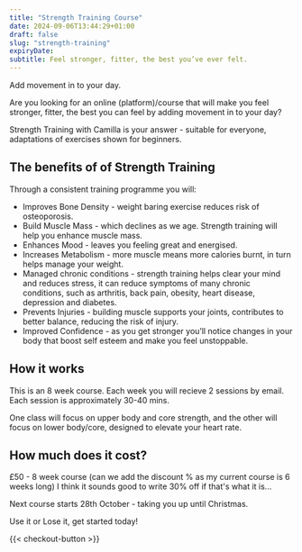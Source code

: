 ```yaml
---
title: "Strength Training Course"
date: 2024-09-06T13:44:29+01:00
draft: false
slug: "strength-training"
expiryDate:
subtitle: Feel stronger, fitter, the best you’ve ever felt.
---
```


Add movement in to your day.

Are you looking for an online (platform)/course that will make you feel stronger, fitter, the best you can feel by adding movement in to your day?

Strength Training with Camilla is your answer - suitable for everyone, adaptations of exercises shown for beginners.


## The benefits of of Strength Training

Through a consistent training programme you will:
 
- Improves Bone Density - weight baring exercise reduces risk of osteoporosis.
- Build Muscle Mass - which declines as we age. Strength training will help you enhance muscle mass.
- Enhances Mood - leaves you feeling great and energised.
- Increases Metabolism - more muscle means more calories burnt, in turn helps manage your weight.
- Managed chronic conditions - strength training helps clear your mind and reduces stress, it can reduce symptoms of many chronic conditions, such as arthritis, back pain, obesity, heart disease, depression and diabetes.
- Prevents Injuries - building muscle supports your joints, contributes to better balance, reducing the risk of injury.
- Improved Confidence - as you get stronger you’ll notice changes in your body that boost self esteem and make you feel unstoppable.

## How it works

This is an 8 week course. Each week you will recieve 2 sessions by email. Each session is approximately 30-40 mins. 

One class will focus on upper body and core strength, and the other will focus on lower body/core, designed to elevate your heart rate.  


## How much does it cost?

£50 - 8 week course (can we add the discount % as my current course is 6 weeks long) I think it sounds good to write 30% off if that's what it is... 

Next course starts 28th October - taking you up until Christmas. 

Use it or Lose it, get started today!

{{< checkout-button >}}